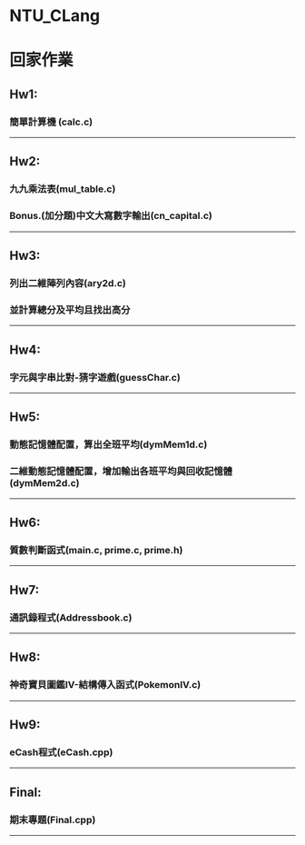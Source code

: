 # NTU_CLang

# 回家作業
## Hw1:
### 簡單計算機 (calc.c)
-------------------
## Hw2:
### 九九乘法表(mul_table.c)
### Bonus.(加分題)中文大寫數字輸出(cn_capital.c)
-------------------
## Hw3:
### 列出二維陣列內容(ary2d.c)
### 並計算總分及平均且找出高分
-------------------
## Hw4:
### 字元與字串比對-猜字遊戲(guessChar.c)
-------------------
## Hw5:
### 動態記憶體配置，算出全班平均(dymMem1d.c)
### 二維動態記憶體配置，增加輸出各班平均與回收記憶體(dymMem2d.c)
-------------------
## Hw6:
### 質數判斷函式(main.c, prime.c, prime.h)
-------------------
## Hw7:
### 通訊錄程式(Addressbook.c)
-------------------
## Hw8:
### 神奇寶貝圖鑑IV-結構傳入函式(PokemonIV.c)
-------------------
## Hw9:
### eCash程式(eCash.cpp)
-------------------
## Final:
### 期末專題(Final.cpp)
-------------------
